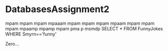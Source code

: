 # DatabasesAssignment2
mpam mpam mpam mpaaam mpam mpam mpam mpaam mpam mpam mpam mpaamp mpamp mpam pma p msmdp
SELECT *
FROM FunnyJokes
WHERE Smyrn=='funny'

Zero...
